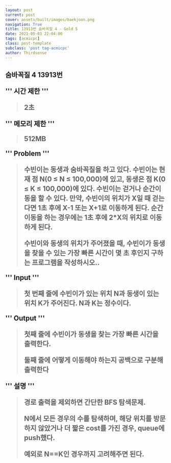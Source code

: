```yaml
---
layout: post
current: post
cover: assets/built/images/baekjoon.png
navigation: True
title: 13913번 숨바꼭질 4 - Gold 5
date: 2021-05-03 22:04:00
tags: [acmicpc]
class: post-template
subclass: 'post tag-acmicpc'
author: Thirdsense
---
```




<h2> 숨바꼭질 4 13913번  





 '''
시간 제한
'''


> 2초

'''
메모리 제한
'''

> 512MB

'''
Problem
'''

> 수빈이는 동생과 숨바꼭질을 하고 있다. 수빈이는 현재 점 N(0 ≤ N ≤ 100,000)에 있고, 동생은 점 K(0 ≤ K ≤ 100,000)에 있다. 수빈이는 걷거나 순간이동을 할 수 있다. 만약, 수빈이의 위치가 X일 때 걷는다면 1초 후에 X-1 또는 X+1로 이동하게 된다. 순간이동을 하는 경우에는 1초 후에 2*X의 위치로 이동하게 된다.
>
> 수빈이와 동생의 위치가 주어졌을 때, 수빈이가 동생을 찾을 수 있는 가장 빠른 시간이 몇 초 후인지 구하는 프로그램을 작성하시오..



'''
Input
'''
> 첫 번째 줄에 수빈이가 있는 위치 N과 동생이 있는 위치 K가 주어진다. N과 K는 정수이다.

'''
Output
'''

> 첫째 줄에 수빈이가 동생을 찾는 가장 빠른 시간을 출력한다.
>
> 둘째 줄에 어떻게 이동해야 하는지 공백으로 구분해 출력한다

'''
설명
'''

> 경로 출력을 제외하면 간단한 BFS 탐색문제.  
>
> N에서 모든 경우의 수를 탐색하며, 해당 위치를 방문하지 않았거나 더 짧은 cost를 가진 경우, queue에 push했다.   
>
> 예외로 N==K인 경우까지 고려해주면 된다.



<script src="https://gist.github.com/Thirdsense3/642382f574d24fecad4585a995c3010c.js"></script>

